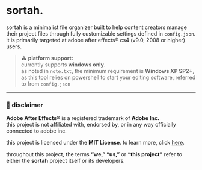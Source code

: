 # sortah.

sortah is a minimalist file organizer built to help content creators manage their project files through fully customizable settings defined in `config.json`.  
it is primarily targeted at adobe after effects® cs4 (v9.0, 2008 or higher) users.

> ⚠️ **platform support:**  
> currently supports **windows only**.  
> as noted in `note.txt`, the minimum requirement is **Windows XP SP2+**, as this tool relies on powershell to start your editing software, referred to from `config.json`

---

### 📄 disclaimer

**Adobe After Effects®** is a registered trademark of **Adobe Inc.**  
this project is not affiliated with, endorsed by, or in any way officially connected to adobe inc.

this project is licensed under the **MIT License**. to learn more, click [here](https://choosealicense.com/).

throughout this project, the terms **“we,” “us,”** or **“this project”** refer to either the **sortah** project itself or its developers.
